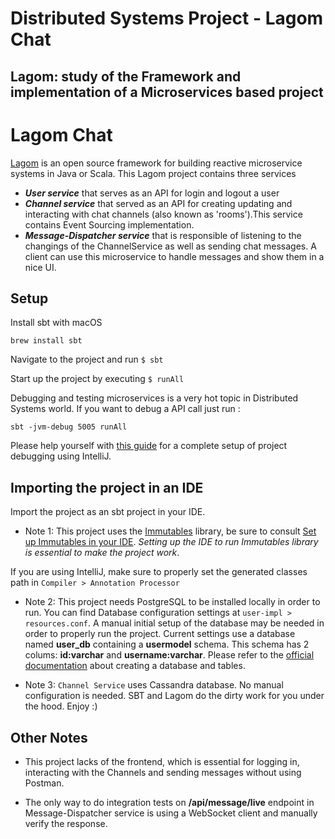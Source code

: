 # Distributed Systems Project - Lagom Chat

## Lagom: study of the Framework and implementation of a Microservices based project

# Lagom Chat
[Lagom](https://www.lagomframework.com/) is an open source framework for building reactive microservice systems in Java or Scala. 
This Lagom project contains three services
* ***User service*** that serves as an API for login and logout a user
* ***Channel service*** that served as an API for creating updating and interacting with chat channels (also known as 'rooms').This service contains Event Sourcing implementation.
* ***Message-Dispatcher service*** that is responsible of listening to the changings of the ChannelService as well as sending chat messages. 
A client can use this microservice to handle messages and show them in a nice UI. 

## Setup
Install sbt with macOS
```
brew install sbt
```

Navigate to the project and run `$ sbt`

Start up the project by executing `$ runAll`

Debugging and testing microservices is a very hot topic in Distributed Systems world. 
If you want to debug a API call just run  :

`sbt -jvm-debug 5005 runAll`

Please help yourself with [this guide](https://stackoverflow.com/questions/4150776/debugging-scala-code-with-simple-build-tool-sbt-and-intellij) for a complete setup of project debugging using IntelliJ.

 
## Importing the project in an IDE
Import the project as an sbt project in your IDE.

* Note 1: This project uses the [Immutables](https://immutables.github.io) library, be sure to consult [Set up Immutables in your IDE](https://www.lagomframework.com/documentation/1.6.x/java/ImmutablesInIDEs.html).
*Setting up the IDE to run Immutables library is essential to make the project work*.

If you are using IntelliJ, make sure to properly set the generated classes path in `Compiler > Annotation Processor`

* Note 2: This project needs PostgreSQL to be installed locally in order to run. You can find Database configuration settings at
`user-impl > resources.conf`. 
A manual initial setup of the database may be needed in order to properly run the project. 
Current settings use a database named **user_db** containing a **usermodel** schema.
This schema has 2 colums: **id:varchar** and **username:varchar**.
Please refer to the [official documentation](https://www.postgresql.org/docs/12/sql-createdatabase.html) about creating a database and tables.

* Note 3: `Channel Service` uses Cassandra database. No manual configuration is needed. 
SBT and Lagom do the dirty work for you under the hood. Enjoy :)

## Other Notes
* This project lacks of the frontend, which is essential for logging in, interacting with the Channels and sending messages without using Postman.

* The only way to do integration tests on **/api/message/live** endpoint in Message-Dispatcher service
is using a WebSocket client and manually verify the response. 



